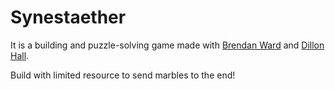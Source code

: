 # Synestaether
It is a building and puzzle-solving game made with [Brendan Ward](https://github.com/brndnwrd) and [Dillon Hall](https://github.com/jdillonh).

Build with limited resource to send marbles to the end!
